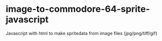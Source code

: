 # image-to-commodore-64-sprite-javascript
Javascript with html to make spritedata from image files (jpg/png/tiff/gif)
